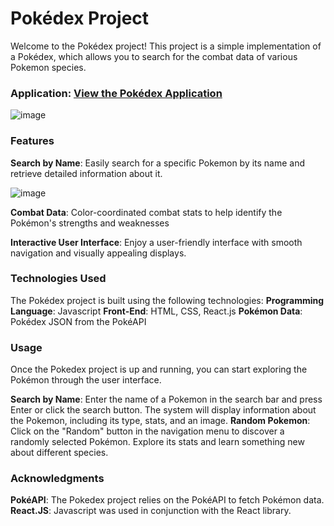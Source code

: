 # Pokédex Project

Welcome to the Pokédex project! This project is a simple implementation of a Pokédex, which allows you to search for the combat data of various Pokemon species. 

### Application: [View the Pokédex Application](https://jlpokedex.netlify.app/)
![image](https://github.com/jiayul5339/Pokedex/assets/98488999/15dce7be-0867-47ce-9cbc-4e41abd1a41f)

### Features

**Search by Name**: Easily search for a specific Pokemon by its name and retrieve detailed information about it.

![image](https://github.com/jiayul5339/Pokedex/assets/98488999/45d96127-c33e-41c6-a8f6-59b4f17b0f88)

**Combat Data**: Color-coordinated combat stats to help identify the Pokémon's strengths and weaknesses

**Interactive User Interface**: Enjoy a user-friendly interface with smooth navigation and visually appealing displays.




### Technologies Used

The Pokédex project is built using the following technologies:
**Programming Language**: Javascript
**Front-End**: HTML, CSS, React.js
**Pokémon Data**: Pokédex JSON from the PokéAPI

### Usage
Once the Pokedex project is up and running, you can start exploring the Pokémon through the user interface.

**Search by Name**: Enter the name of a Pokemon in the search bar and press Enter or click the search button. The system will display information about the Pokemon, including its type, stats, and an image.
**Random Pokemon**: Click on the "Random" button in the navigation menu to discover a randomly selected Pokémon. Explore its stats and learn something new about different species.


### Acknowledgments 
**PokéAPI**: The Pokedex project relies on the PokéAPI to fetch Pokémon data.
**React.JS**: Javascript was used in conjunction with the React library.
